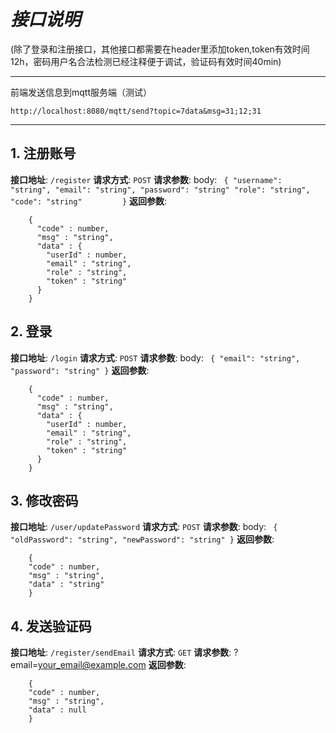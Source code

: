 # ***接口说明***
(除了登录和注册接口，其他接口都需要在header里添加token,token有效时间12h，密码用户名合法检测已经注释便于调试，验证码有效时间40min)
***
前端发送信息到mqtt服务端（测试）
```
http://localhost:8080/mqtt/send?topic=7data&msg=31;12;31
```
***
## 1. 注册账号
**接口地址**: `/register`
**请求方式**: `POST`
**请求参数**:
    body:
        ```
        {
        "username": "string",
        "email": "string",
        "password": "string"
        "role": "string",
        "code": "string"        
        }```
**返回参数**:

        {
          "code" : number,
          "msg" : "string",
          "data" : {
            "userId" : number,
            "email" : "string",
            "role" : "string",
            "token" : "string"
          }
        }
        
## 2. 登录
**接口地址**: `/login`
**请求方式**: `POST`
**请求参数**:
    body:
        ```
        {
        "email": "string",
        "password": "string"
        }```
**返回参数**:

        {
          "code" : number,
          "msg" : "string",
          "data" : {
            "userId" : number,
            "email" : "string",
            "role" : "string",
            "token" : "string"
          }
        }
        
## 3. 修改密码
**接口地址**: `/user/updatePassword`
**请求方式**: `POST`
**请求参数**:
    body:
        ```
        {
        "oldPassword": "string",
        "newPassword": "string"
        }```
**返回参数**:
        
        {
        "code" : number,
        "msg" : "string",
        "data" : "string"
        }

## 4. 发送验证码
**接口地址**: `/register/sendEmail`
**请求方式**: `GET`
**请求参数**: ?email=your_email@example.com
**返回参数**: 

        {
        "code" : number,
        "msg" : "string",
        "data" : null
        }